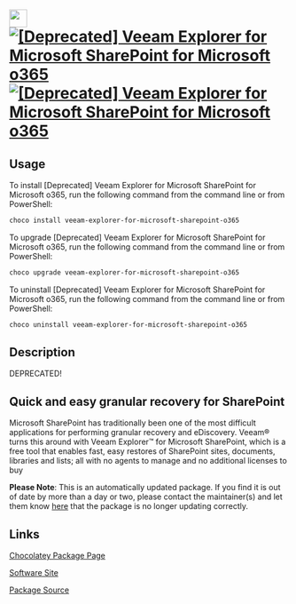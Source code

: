 ﻿# <img src="https://cdn.jsdelivr.net/gh/mkevenaar/chocolatey-packages@4f1e4139cbcdc8cf88c4621fdd7a45f6c63790f8/icons/veeam-explorer-for-microsoft-sharepoint-o365.png" width="32" height="32"/> [![[Deprecated] Veeam Explorer for Microsoft SharePoint for Microsoft o365](https://img.shields.io/chocolatey/v/veeam-explorer-for-microsoft-sharepoint-o365.svg?label=%5BDeprecated%5D+Veeam+Explorer+for+Microsoft+SharePoint+for+Microsoft+o365)](https://community.chocolatey.org/packages/veeam-explorer-for-microsoft-sharepoint-o365) [![[Deprecated] Veeam Explorer for Microsoft SharePoint for Microsoft o365](https://img.shields.io/chocolatey/dt/veeam-explorer-for-microsoft-sharepoint-o365.svg)](https://community.chocolatey.org/packages/veeam-explorer-for-microsoft-sharepoint-o365)

## Usage

To install [Deprecated] Veeam Explorer for Microsoft SharePoint for Microsoft o365, run the following command from the command line or from PowerShell:

```powershell
choco install veeam-explorer-for-microsoft-sharepoint-o365
```

To upgrade [Deprecated] Veeam Explorer for Microsoft SharePoint for Microsoft o365, run the following command from the command line or from PowerShell:

```powershell
choco upgrade veeam-explorer-for-microsoft-sharepoint-o365
```

To uninstall [Deprecated] Veeam Explorer for Microsoft SharePoint for Microsoft o365, run the following command from the command line or from PowerShell:

```powershell
choco uninstall veeam-explorer-for-microsoft-sharepoint-o365
```

## Description

DEPRECATED!

## Quick and easy granular recovery for SharePoint

Microsoft SharePoint has traditionally been one of the most difficult applications for performing granular recovery and eDiscovery. Veeam® turns this around with Veeam Explorer™ for Microsoft SharePoint, which is a free tool that enables fast, easy restores of SharePoint sites, documents, libraries and lists; all with no agents to manage and no additional licenses to buy

**Please Note**: This is an automatically updated package. If you find it is
out of date by more than a day or two, please contact the maintainer(s) and
let them know [here](https://github.com/mkevenaar/chocolatey-packages/issues) that the package is no longer updating correctly.


## Links

[Chocolatey Package Page](https://community.chocolatey.org/packages/veeam-explorer-for-microsoft-sharepoint-o365)

[Software Site](http://www.veeam.com/)

[Package Source](https://github.com/mkevenaar/chocolatey-packages/tree/master/deprecated/veeam-explorer-for-microsoft-sharepoint-o365)

